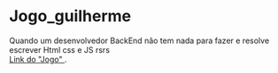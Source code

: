 # Jogo_guilherme
Quando um desenvolvedor BackEnd não tem nada para fazer e resolve escrever Html css e JS  rsrs <br/>
[Link do  "Jogo" ](https://dimitrimiranda.github.io/Jogo_guilherme/).

